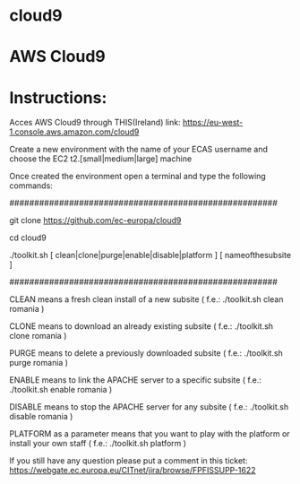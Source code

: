 # cloud9

# AWS Cloud9

# Instructions:

Acces AWS Cloud9 through THIS(Ireland) link: https://eu-west-1.console.aws.amazon.com/cloud9

Create a new environment with the name of your ECAS username and choose the EC2 t2.[small|medium|large] machine

Once created the environment open a terminal and type the following commands:

######################################################

git clone https://github.com/ec-europa/cloud9

cd cloud9

./toolkit.sh [ clean|clone|purge|enable|disable|platform ] [ nameofthesubsite ]

######################################################

CLEAN means a fresh clean install of a new subsite ( f.e.: ./toolkit.sh clean romania )

CLONE means to download an already existing subsite ( f.e.: ./toolkit.sh clone romania )

PURGE means to delete a previously downloaded subsite ( f.e.: ./toolkit.sh purge romania )

ENABLE means to link the APACHE server to a specific subsite ( f.e.: ./toolkit.sh enable romania )

DISABLE means to stop the APACHE server for any subsite ( f.e.: ./toolkit.sh disable romania )

PLATFORM as a parameter means that you want to play with the platform or install your own staff ( f.e.: ./toolkit.sh platform )

If you still have any question please put a comment in this ticket: https://webgate.ec.europa.eu/CITnet/jira/browse/FPFISSUPP-1622
